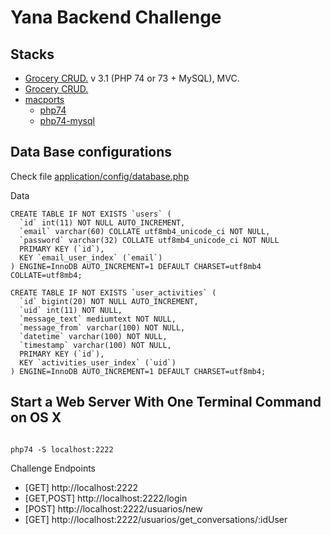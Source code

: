 # Yana Backend Challenge

## Stacks

- [Grocery CRUD.](https://codeigniter.com/userguide3/) v 3.1 (PHP 74 or 73 + MySQL), MVC.
- [Grocery CRUD.](https://www.grocerycrud.com/v1.x/documentation)
- [macports](https://ports.macports.org/)
  - [php74](https://ports.macports.org/port/php74/)
  - [php74-mysql](https://ports.macports.org/port/php74-mysql/)

## Data Base configurations

Check file [application/config/database.php](application/config/database.php)

Data

```mysql
CREATE TABLE IF NOT EXISTS `users` (
  `id` int(11) NOT NULL AUTO_INCREMENT,
  `email` varchar(60) COLLATE utf8mb4_unicode_ci NOT NULL,
  `password` varchar(32) COLLATE utf8mb4_unicode_ci NOT NULL
  PRIMARY KEY (`id`),
  KEY `email_user_index` (`email`)
) ENGINE=InnoDB AUTO_INCREMENT=1 DEFAULT CHARSET=utf8mb4 COLLATE=utf8mb4;

CREATE TABLE IF NOT EXISTS `user_activities` (
  `id` bigint(20) NOT NULL AUTO_INCREMENT,
  `uid` int(11) NOT NULL,
  `message_text` mediumtext NOT NULL,
  `message_from` varchar(100) NOT NULL,
  `datetime` varchar(100) NOT NULL,
  `timestamp` varchar(100) NOT NULL,
  PRIMARY KEY (`id`),
  KEY `activities_user_index` (`uid`)
) ENGINE=InnoDB AUTO_INCREMENT=1 DEFAULT CHARSET=utf8mb4;
```

## Start a Web Server With One Terminal Command on OS X

```shell

php74 -S localhost:2222

```

Challenge Endpoints

- [GET] http://localhost:2222
- [GET,POST] http://localhost:2222/login
- [POST] http://localhost:2222/usuarios/new
- [GET] http://localhost:2222/usuarios/get_conversations/:idUser
